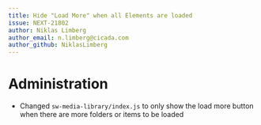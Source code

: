```yaml
---
title: Hide "Load More" when all Elements are loaded
issue: NEXT-21802
author: Niklas Limberg
author_email: n.limberg@cicada.com
author_github: NiklasLimberg
---
```

# Administration
* Changed `sw-media-library/index.js` to only show the load more button when there are more folders or items to be loaded
